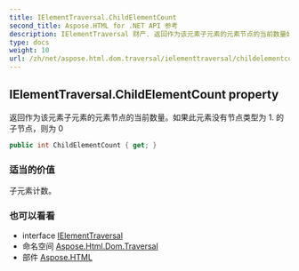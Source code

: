```yaml
---
title: IElementTraversal.ChildElementCount
second_title: Aspose.HTML for .NET API 参考
description: IElementTraversal 财产. 返回作为该元素子元素的元素节点的当前数量如果此元素没有节点类型为 1. 的子节点则为 0
type: docs
weight: 10
url: /zh/net/aspose.html.dom.traversal/ielementtraversal/childelementcount/
---
```

## IElementTraversal.ChildElementCount property

返回作为该元素子元素的元素节点的当前数量。如果此元素没有节点类型为 1. 的子节点，则为 0

```csharp
public int ChildElementCount { get; }
```

### 适当的价值

子元素计数。

### 也可以看看

* interface [IElementTraversal](../)
* 命名空间 [Aspose.Html.Dom.Traversal](../../ielementtraversal/)
* 部件 [Aspose.HTML](../../../)


